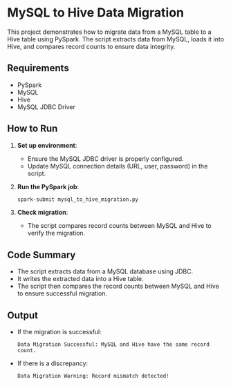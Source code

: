 # MySQL to Hive Data Migration

This project demonstrates how to migrate data from a MySQL table to a Hive table using PySpark. The script extracts data from MySQL, loads it into Hive, and compares record counts to ensure data integrity.

## Requirements

- PySpark
- MySQL
- Hive
- MySQL JDBC Driver

## How to Run

1. **Set up environment**:
    - Ensure the MySQL JDBC driver is properly configured.
    - Update MySQL connection details (URL, user, password) in the script.

2. **Run the PySpark job**:
    ```bash
    spark-submit mysql_to_hive_migration.py
    ```

3. **Check migration**:
    - The script compares record counts between MySQL and Hive to verify the migration.

## Code Summary

- The script extracts data from a MySQL database using JDBC.
- It writes the extracted data into a Hive table.
- The script then compares the record counts between MySQL and Hive to ensure successful migration.

## Output

- If the migration is successful:
    ```
    Data Migration Successful: MySQL and Hive have the same record count.
    ```

- If there is a discrepancy:
    ```
    Data Migration Warning: Record mismatch detected!
    ```